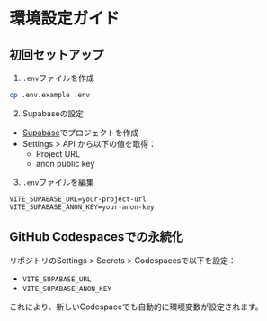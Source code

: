 # 環境設定ガイド

## 初回セットアップ

1. `.env`ファイルを作成
```bash
cp .env.example .env
```

2. Supabaseの設定
- [Supabase](https://supabase.com)でプロジェクトを作成
- Settings > API から以下の値を取得：
  - Project URL
  - anon public key

3. `.env`ファイルを編集
```
VITE_SUPABASE_URL=your-project-url
VITE_SUPABASE_ANON_KEY=your-anon-key
```

## GitHub Codespacesでの永続化

リポジトリのSettings > Secrets > Codespacesで以下を設定：
- `VITE_SUPABASE_URL`
- `VITE_SUPABASE_ANON_KEY`

これにより、新しいCodespaceでも自動的に環境変数が設定されます。